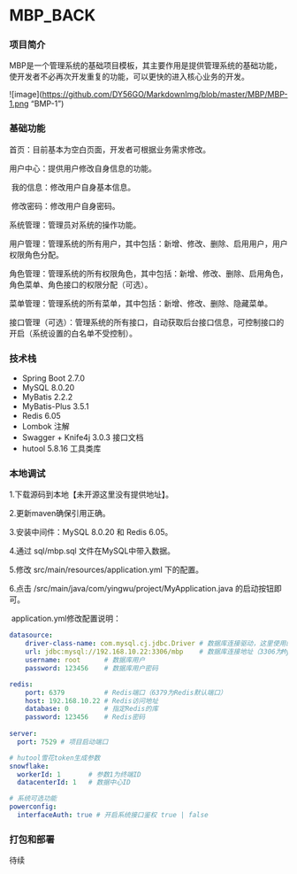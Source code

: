 # MBP_BACK

### 项目简介

MBP是一个管理系统的基础项目模板，其主要作用是提供管理系统的基础功能，使开发者不必再次开发重复的功能，可以更快的进入核心业务的开发。

![image](https://github.com/DY56GO/MarkdownImg/blob/master/MBP/MBP-1.png “BMP-1”)

### 基础功能

首页：目前基本为空白页面，开发者可根据业务需求修改。

用户中心：提供用户修改自身信息的功能。

​	我的信息：修改用户自身基本信息。

​	修改密码：修改用户自身密码。

系统管理：管理员对系统的操作功能。

​	用户管理：管理系统的所有用户，其中包括：新增、修改、删除、启用用户，用户权限角色分配。

​	角色管理：管理系统的所有权限角色，其中包括：新增、修改、删除、启用角色，角色菜单、角色接口的权限分配（可选）。

​	菜单管理：管理系统的所有菜单，其中包括：新增、修改、删除、隐藏菜单。

​	接口管理（可选）：管理系统的所有接口，自动获取后台接口信息，可控制接口的开启（系统设置的白名单不受控制）。



### 技术栈

- Spring Boot 2.7.0
- MySQL 8.0.20
- MyBatis 2.2.2
- MyBatis-Plus 3.5.1
- Redis 6.05
- Lombok 注解
- Swagger + Knife4j 3.0.3 接口文档
- hutool 5.8.16 工具类库



### 本地调试

1.下载源码到本地【未开源这里没有提供地址】。

2.更新maven确保引用正确。

3.安装中间件：MySQL 8.0.20 和 Redis 6.05。

4.通过 sql/mbp.sql 文件在MySQL中带入数据。

5.修改 src/main/resources/application.yml 下的配置。

6.点击 /src/main/java/com/yingwu/project/MyApplication.java 的启动按钮即可。

​	application.yml修改配置说明：

```yml
datasource:
    driver-class-name: com.mysql.cj.jdbc.Driver	# 数据库连接驱动，这里使用的是MySQL
    url: jdbc:mysql://192.168.10.22:3306/mbp 	# 数据库连接地址（3306为MySQL默认端口）
    username: root 		# 数据库用户
    password: 123456 	# 数据库用户密码

redis:
    port: 6379 			# Redis端口（6379为Redis默认端口）
    host: 192.168.10.22 # Redis访问地址
    database: 0 		# 指定Redis的库
    password: 123456 	# Redis密码
    
server:
  port: 7529 # 项目启动端口

# hutool雪花token生成参数
snowflake: 
  workerId: 1 		# 参数1为终端ID
  datacenterId: 1 	# 数据中心ID

# 系统可选功能
powerconfig: 
  interfaceAuth: true # 开启系统接口鉴权 true | false
```





### 打包和部署

待续
